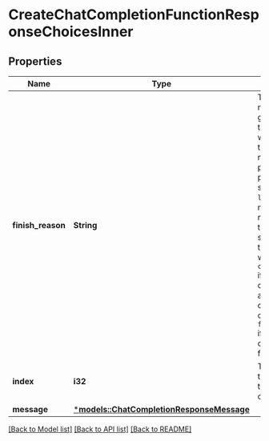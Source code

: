 # CreateChatCompletionFunctionResponseChoicesInner

## Properties
Name | Type | Description | Notes
------------ | ------------- | ------------- | -------------
**finish_reason** | **String** | The reason the model stopped generating tokens. This will be `stop` if the model hit a natural stop point or a provided stop sequence, `length` if the maximum number of tokens specified in the request was reached, `content_filter` if content was omitted due to a flag from our content filters, or `function_call` if the model called a function.  | 
**index** | **i32** | The index of the choice in the list of choices. | 
**message** | [***models::ChatCompletionResponseMessage**](ChatCompletionResponseMessage.md) |  | 

[[Back to Model list]](../README.md#documentation-for-models) [[Back to API list]](../README.md#documentation-for-api-endpoints) [[Back to README]](../README.md)


